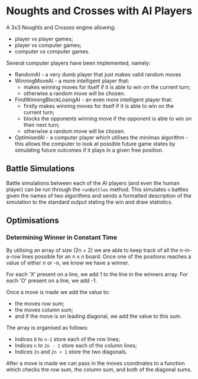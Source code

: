 # Noughts and Crosses with AI Players
 
A 3x3 Noughts and Crosses engine allowing:
 * player vs player games;
 * player vs computer games;
 * computer vs computer games.
 
Several computer players have been implemented, namely: 
  * RandomAI - a very dumb player that just makes valid random moves
  * WinningMoveAI - a more intelligent player that:
      * makes winning moves for itself if it is able to win on the current turn;
      * otherwise a random move will be chosen.
  * FindWinningBlockLosingAI - an even more intelligent player that: 
      * firstly makes winning moves for itself if it is able to win on the current turn;
      * blocks the opponents winning move if the opponent is able to win on their next turn;
      * otherwise a random move will be chosen.
  * OptimisedAI - a computer player which utilises the minimax algorithm - this allows the computer to look at possible future game states by simulating future outcomes if it plays in a given free position.

## Battle Simulations

Battle simulations between each of the AI players (and even the human player) can be run through the `runBattles` method. This simulates `n` battles given the names of two algorithms and sends a formatted description of the simulation to the standard output stating the win and draw statistics.

## Optimisations

### Determining Winner in Constant Time
By utilising an array of size (2n + 2) we are able to keep track of all the n-in-a-row lines possible for an n x n board.
Once one of the positions reaches a value of either n or -n, we know we have a winner.

For each 'X' present on a line, we add 1 to the line in the winners array. For each 'O' present on a line, we add -1.

Once a move is made we add the value to:
* the moves row sum;
* the moves column sum;
* and if the move is on leading diagonal, we add the value to this sum.

The array is organised as follows:
* Indices `0` to `n-1` store each of the row lines;
* Indices `n` to `2n - 1` store each of the column lines;
* Indices `2n` and `2n + 1` store the two diagonals.

After a move is made we can pass in the moves coordinates to a function which checks the row sum, the column sum, and both of the diagonal sums.
